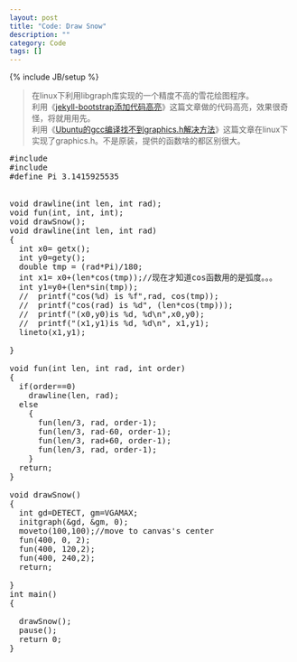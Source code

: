 ```yaml
---
layout: post
title: "Code: Draw Snow"
description: ""
category: Code
tags: []
---
```

{% include JB/setup %}
>在linux下利用libgraph库实现的一个精度不高的雪花绘图程序。  
>利用《[jekyll-bootstrap添加代码高亮](http://heroin.so/javascript/2012/05/22/jekyll-bootstrap-code-highlighting/)》这篇文章做的代码高亮，效果很奇怪，将就用用先。  
>利用《[Ubuntu的gcc编译找不到graphics.h解决方法](http://perzect.blog.163.com/blog/static/434595512011719193957/)》这篇文章在linux下实现了graphics.h。不是原装，提供的函数啥的都区别很大。  
<pre class="prettyprint linenums">
#include <math.h>
#include <graphics.h>
#define Pi 3.1415925535


void drawline(int len, int rad);
void fun(int, int, int);
void drawSnow();
void drawline(int len, int rad)
{
  int x0= getx();
  int y0=gety();
  double tmp = (rad*Pi)/180;
  int x1= x0+(len*cos(tmp));//现在才知道cos函数用的是弧度。。。
  int y1=y0+(len*sin(tmp));
  //  printf("cos(%d) is %f",rad, cos(tmp));
  //  printf("cos(rad) is %d", (len*cos(tmp)));
  //  printf("(x0,y0)is %d, %d\n",x0,y0);
  //  printf("(x1,y1)is %d, %d\n", x1,y1);
  lineto(x1,y1);

}

void fun(int len, int rad, int order)
{
  if(order==0)
    drawline(len, rad);
  else
    {
      fun(len/3, rad, order-1);
      fun(len/3, rad-60, order-1);
      fun(len/3, rad+60, order-1);
      fun(len/3, rad, order-1);
    }
  return;
}

void drawSnow()
{
  int gd=DETECT, gm=VGAMAX;
  initgraph(&gd, &gm, 0);
  moveto(100,100);//move to canvas's center
  fun(400, 0, 2);
  fun(400, 120,2);
  fun(400, 240,2);
  return; 
  
}
int main()
{

  drawSnow();
  pause();
  return 0;
}
</pre>
